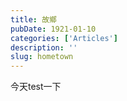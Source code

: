 ```yaml
---
title: 故鄉
pubDate: 1921-01-10
categories: ['Articles']
description: ''
slug: hometown
---
```

今天test一下
